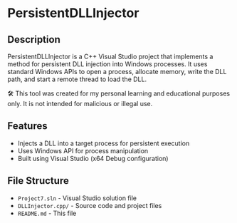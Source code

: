 # PersistentDLLInjector

## Description
PersistentDLLInjector is a C++ Visual Studio project that implements a method for persistent DLL injection into Windows processes. It uses standard Windows APIs to open a process, allocate memory, write the DLL path, and start a remote thread to load the DLL.

🛠️ This tool was created for my personal learning and educational purposes only. It is not intended for malicious or illegal use.

## Features
- Injects a DLL into a target process for persistent execution
- Uses Windows API for process manipulation
- Built using Visual Studio (x64 Debug configuration)

## File Structure
- `Project7.sln` - Visual Studio solution file
- `DLLInjector.cpp/` - Source code and project files
- `README.md` - This file

